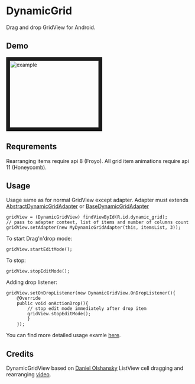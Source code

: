 DynamicGrid
===========

Drag and drop GridView for Android.

Demo
----

<a href="http://www.youtube.com/watch?feature=player_embedded&v=zlzNvxksIfY
" target="_blank"><img src="http://img.youtube.com/vi/zlzNvxksIfY/0.jpg" 
alt="example" width="240" height="180" border="10" /></a>

Requrements
----------
Rearranging items require api 8 (Froyo).
All grid item animations require api 11 (Honeycomb).

Usage
----------
Usage same as for normal GridView except adapter. Adapter must extends
[AbstractDynamicGridAdapter](https://github.com/askerov/DynamicGrid/blob/master/dynamicgrid/src/org/askerov/dynamicgid/AbstractDynamicGridAdapter.java "AbstractDynamicGridAdapter")
or [BaseDynamicGridAdapter](https://github.com/askerov/DynamicGrid/blob/master/dynamicgrid/src/org/askerov/dynamicgid/BaseDynamicGridAdapter.java "BaseDynamicGridAdapter")   
       
    gridView = (DynamicGridView) findViewById(R.id.dynamic_grid);
    // pass to adapter context, list of items and number of columns count
    gridView.setAdapter(new MyDynamicGridAdapter(this, itemsList, 3));
    
To start Drag'n'drop mode:

    gridView.startEditMode();
    
To stop:

    gridView.stopEditMode();
    
Adding drop listener:

    gridView.setOnDropListener(new DynamicGridView.OnDropListener(){
        @Override
        public void onActionDrop(){
            // stop edit mode immediately after drop item
            gridView.stopEditMode();
            }
        });

You can find more detailed usage examle [here](https://github.com/askerov/DynamicGrid/tree/master/example).  

Credits
--------
DynamicGridView based on [Daniel Olshansky](https://plus.google.com/108153578400873445224/) ListView cell dragging and rearranging [video](https://www.youtube.com/watch?v=_BZIvjMgH-Q).  


